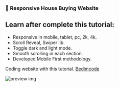 ### 🏡 Responsive House Buying Website

## Learn after complete this tutorial:

- Responsive in mobile, tablet, pc, 2k, 4k.
- Scroll Reveal, Swiper lib.
- Toggle dark and light mode.
- Smooth scrolling in each section.
- Developed Mobile First methodology.

Coding website with this tutorial. [Bedimcode](https://youtu.be/twRLgPsP1H0)

![preview img](/preview.png)
